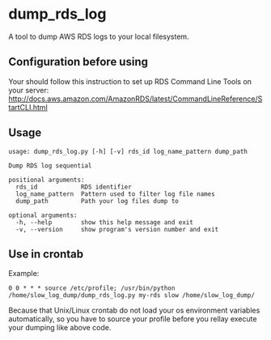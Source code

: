 # dump_rds_log

A tool to dump AWS RDS logs to your local filesystem.

## Configuration before using

Your should follow this instruction to set up RDS Command Line Tools on your server:
http://docs.aws.amazon.com/AmazonRDS/latest/CommandLineReference/StartCLI.html

## Usage
```Shell
usage: dump_rds_log.py [-h] [-v] rds_id log_name_pattern dump_path

Dump RDS log sequential

positional arguments:
  rds_id            RDS identifier
  log_name_pattern  Pattern used to filter log file names
  dump_path         Path your log files dump to

optional arguments:
  -h, --help        show this help message and exit
  -v, --version     show program's version number and exit
```

  

## Use in crontab

Example:
```Shell
0 0 * * * source /etc/profile; /usr/bin/python /home/slow_log_dump/dump_rds_log.py my-rds slow /home/slow_log_dump/
```

Because that Unix/Linux crontab do not load your os environment variables automatically, so you have to source your profile before you rellay execute your dumping like above code.

